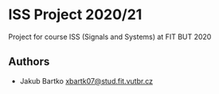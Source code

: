 # ISS Project 2020/21
Project for course ISS (Signals and Systems) at FIT BUT 2020
## Authors
- Jakub Bartko xbartk07@stud.fit.vutbr.cz
